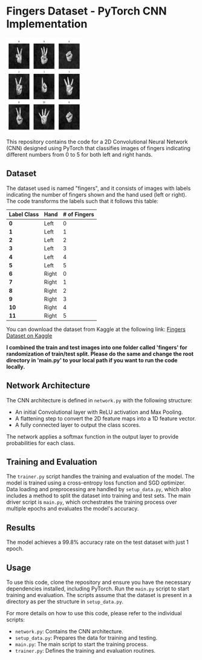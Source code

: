 # Fingers Dataset - PyTorch CNN Implementation

<img src="./sample_images.png" width="200px" height="250px">

This repository contains the code for a 2D Convolutional Neural Network (CNN) designed using PyTorch that classifies images of fingers indicating different numbers from 0 to 5 for both left and right hands.

## Dataset

The dataset used is named "fingers", and it consists of images with labels indicating the number of fingers shown and the hand used (left or right). 
The code transforms the labels such that it follows this table: 

 Label Class | Hand  | # of Fingers 
-------------|-------|---------------|
| **0**       | Left  |      0       |
| **1**       | Left  |      1       |
| **2**           | Left  |      2       |
| **3**           | Left  |      3       |
| **4**           | Left  |      4       |
| **5**           | Left  |      5       |
| **6**           | Right |      0       |
| **7**           | Right |      1       |
| **8**           | Right |      2       |
| **9**           | Right |      3       |
| **10**          | Right |      4       |
| **11**          | Right |      5       |

You can download the dataset from Kaggle at the following link:
[Fingers Dataset on Kaggle](https://www.kaggle.com/datasets/koryakinp/fingers/data)

**I combined the train and test images into one folder called 'fingers' for randomization of train/test split. Please do the same and change the root directory in 'main.py' to your local path if you want to run the code locally.**

## Network Architecture

The CNN architecture is defined in `network.py` with the following structure:

- An initial Convolutional layer with ReLU activation and Max Pooling.
- A flattening step to convert the 2D feature maps into a 1D feature vector.
- A fully connected layer to output the class scores.

The network applies a softmax function in the output layer to provide probabilities for each class.

## Training and Evaluation

The `trainer.py` script handles the training and evaluation of the model. The model is trained using a cross-entropy loss function and SGD optimizer. Data loading and preprocessing are handled by `setup_data.py`, which also includes a method to split the dataset into training and test sets. The main driver script is `main.py`, which orchestrates the training process over multiple epochs and evaluates the model's accuracy.

## Results

The model achieves a 99.8% accuracy rate on the test dataset with just 1 epoch.

## Usage

To use this code, clone the repository and ensure you have the necessary dependencies installed, including PyTorch. Run the `main.py` script to start training and evaluation. The scripts assume that the dataset is present in a directory as per the structure in `setup_data.py`.

For more details on how to use this code, please refer to the individual scripts:

- `network.py`: Contains the CNN architecture.
- `setup_data.py`: Prepares the data for training and testing.
- `main.py`: The main script to start the training process.
- `trainer.py`: Defines the training and evaluation routines.
